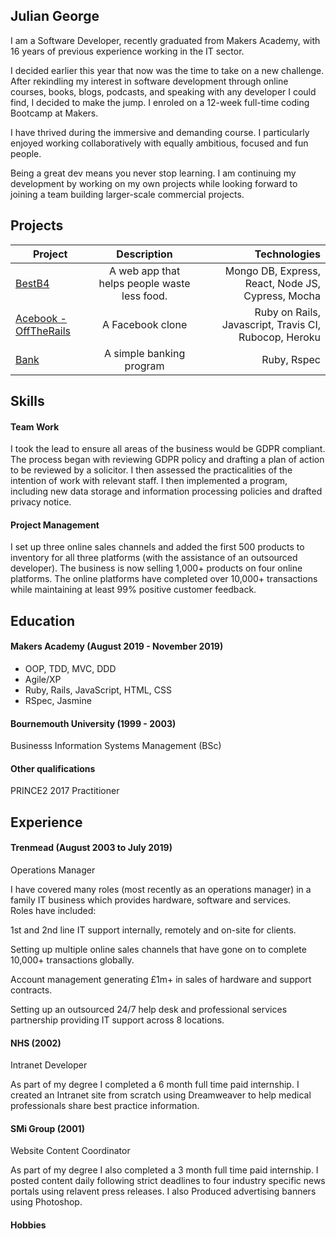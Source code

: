 ## Julian George

I am a Software Developer, recently graduated from Makers Academy, with 16 years of previous experience working in the IT sector. 

I decided earlier this year that now was the time to take on a new challenge.  After rekindling my interest in software development through online courses, books, blogs, podcasts, and speaking with any developer I could find, I decided to make the jump. I enroled on a 12-week full-time coding Bootcamp at Makers.

I have thrived during the immersive and demanding course.  I particularly enjoyed working collaboratively with equally ambitious, focused and fun people.

Being a great dev means you never stop learning.  I am continuing my development by working on my own projects while looking forward to joining a team building larger-scale commercial projects.

## Projects

| Project        | Description            | Technologies  |
| ------------- |:-------------:| -----:|
| [BestB4](https://github.com/eashworth/BestB4)      | A web app that helps people waste less food. | Mongo DB, Express, React, Node JS, Cypress, Mocha |
| [Acebook - OffTheRails](https://github.com/neilcam4/acebook-offtherails)     | A Facebook clone      |   Ruby on Rails, Javascript, Travis CI, Rubocop, Heroku |
| [Bank](https://github.com/jgeorgex/week10/tree/master/Bank_tech_test) | A simple banking program      |   Ruby, Rspec |

## Skills

#### Team Work

I took the lead to ensure all areas of the business would be GDPR compliant.  The process began with reviewing GDPR policy and drafting a plan of action to be reviewed by a solicitor.  I then assessed the practicalities of the intention of work with relevant staff.  I then implemented a program, including new data storage and information processing policies and drafted privacy notice.

#### Project Management

I set up three online sales channels and added the first 500 products to inventory for all three platforms (with the assistance of an outsourced developer).  The business is now selling 1,000+ products on four online platforms.  The online platforms have completed over 10,000+ transactions while maintaining at least 99% positive customer feedback.

## Education

#### Makers Academy (August 2019 - November 2019)

- OOP, TDD, MVC, DDD
- Agile/XP
- Ruby, Rails, JavaScript, HTML, CSS
- RSpec, Jasmine

#### Bournemouth University (1999 - 2003)

Businesss Information Systems Management (BSc)

#### Other qualifications

PRINCE2 2017 Practitioner

## Experience

#### Trenmead (August 2003 to July 2019)    
Operations Manager

I have covered many roles (most recently as an operations manager) in a family IT business which provides hardware, software and services.  
Roles have included:

1st and 2nd line IT support internally, remotely and on-site for clients.

Setting up multiple online sales channels that have gone on to complete 10,000+ transactions globally.

Account management generating £1m+ in sales of hardware and support contracts.

Setting up an outsourced 24/7 help desk and professional services partnership providing IT support across 8 locations.

#### NHS (2002)   
Intranet Developer

As part of my degree I completed a 6 month full time paid internship. I created an Intranet site from scratch using Dreamweaver to help medical professionals share best practice information.

#### SMi Group (2001)
Website Content Coordinator

As part of my degree I also completed a 3 month full time paid internship.  I posted content daily following strict deadlines to four industry specific news portals using relavent press releases.  I also Produced advertising banners using Photoshop.

#### Hobbies
